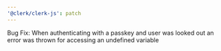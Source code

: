 ```yaml
---
'@clerk/clerk-js': patch
---
```


Bug Fix: When authenticating with a passkey and user was looked out an error was thrown for accessing an undefined variable
